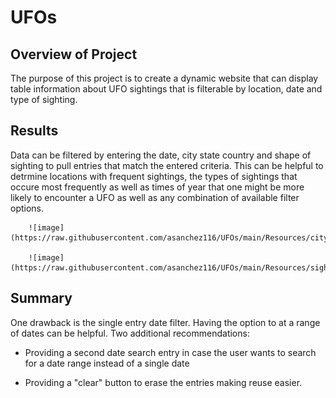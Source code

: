 # UFOs

## Overview of Project

The purpose of this project is to create a dynamic website that can display table information about UFO sightings that is filterable by location, date and type of sighting. 

## Results 
Data can be filtered by entering the date, city state country and shape of sighting to pull entries that match the entered criteria. This can be helpful to detrmine locations with frequent sightings, the types of sightings that occure most frequently as well as times of year that one might be more likely to encounter a UFO as well as any combination of available filter options. 

        ![image](https://raw.githubusercontent.com/asanchez116/UFOs/main/Resources/city.png)

        ![image](https://raw.githubusercontent.com/asanchez116/UFOs/main/Resources/sighting_type.png)


## Summary
One drawback is the single entry date filter. Having the option to at a range of dates can be helpful. 
Two additional recommendations:

* Providing a second date search entry in case the user wants to search for a date range instead of a single date

* Providing a "clear" button to erase the entries making reuse easier. 
